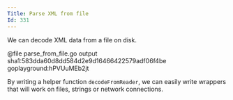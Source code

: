 ```yaml
---
Title: Parse XML from file
Id: 331
---
```


We can decode XML data from a file on disk.

@file parse_from_file.go output sha1:583dda60d8dd584d2e9d16466422579adf06f4be goplayground:hPVUuMEb2jt

By writing a helper function `decodeFromReader`, we can easily write wrappers that will work on files, strings or network connections.
